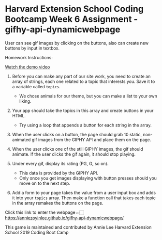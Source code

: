 # Harvard Extension School Coding Bootcamp Week 6 Assignment - gifhy-api-dynamicwebpage

User can see gif images by clicking on the buttons, also can create new buttons by input in textbox.

Homework Instructions: 

[Watch the demo video](https://youtu.be/BqreERTLjgQ)

1. Before you can make any part of our site work, you need to create an array of strings, each one related to a topic that interests you. Save it to a variable called `topics`.
   * We chose animals for our theme, but you can make a list to your own liking.

2. Your app should take the topics in this array and create buttons in your HTML.
   * Try using a loop that appends a button for each string in the array.

3. When the user clicks on a button, the page should grab 10 static, non-animated gif images from the GIPHY API and place them on the page.

4. When the user clicks one of the still GIPHY images, the gif should animate. If the user clicks the gif again, it should stop playing.

5. Under every gif, display its rating (PG, G, so on).
   * This data is provided by the GIPHY API.
   * Only once you get images displaying with button presses should you move on to the next step.

6. Add a form to your page takes the value from a user input box and adds it into your `topics` array. Then make a function call that takes each topic in the array remakes the buttons on the page.

Click this link to enter the webpage 👉🏻 https://anniezoyinlee.github.io/gifhy-api-dynamicwebpage/

This game is maintained and contributed by Annie Lee
Harvard Extension School 2019 Coding Boot Camp
